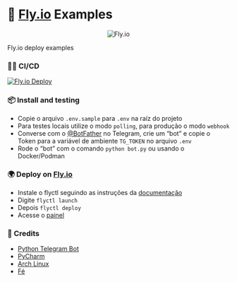 # 🎈 [Fly.io](https://fly.io) Examples

<div style="text-align:center">
    <img src="./assets/logo.jpg" alt="Fly.io" />
</div>

Fly.io deploy examples

### 🏃‍♂️ CI/CD

[![Fly.io Deploy](https://github.com/sistematico/fly-io-examples/actions/workflows/fly.yml/badge.svg)](https://github.com/sistematico/fly-io-examples/actions/workflows/fly.yml)

### 📦 Install and testing

- Copie o arquivo `.env.sample` para `.env` na raíz do projeto
- Para testes locais utilize o modo `polling`, para produção o modo `webhook`
- Converse com o [@BotFather](https://t.me/botfather) no Telegram, crie um “bot” e copie o Token para a variável de ambiente `TG_TOKEN` no arquivo `.env`
- Rode o “bot” com o comando `python bot.py` ou usando o Docker/Podman

### 🌍 Deploy on [Fly.io](https://fly.io)

- Instale o flyctl seguindo as instruções da [documentação](https://fly.io/docs)
- Digite `flyctl launch`
- Depois `flyctl deploy`
- Acesse o [painel](https://fly.io/dashboard)

### 👏 Credits

- [Python Telegram Bot](https://python-telegram-bot.org)
- [PyCharm](https://www.jetbrains.com/pycharm/)
- [Arch Linux](https://archlinux.org)
- [Fé](https://pt.wikipedia.org/wiki/Fé)